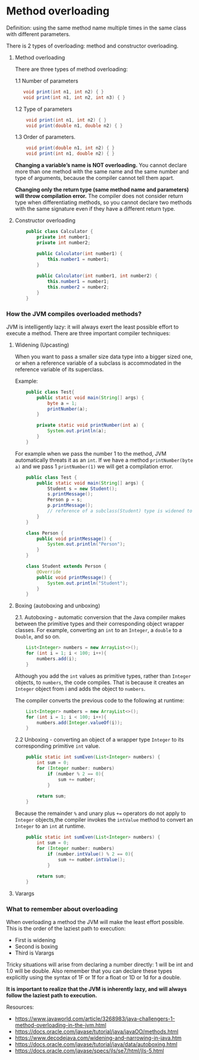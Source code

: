 # Method overloading

Definition: using the same method name multiple times in the same class with different parameters.

There is 2 types of overloading: method and constructor overloading.

1. Method overloading

    There are three types of method overloading:

    1.1 Number of parameters 
     ```java
        void print(int n1, int n2) { }
        void print(int n1, int n2, int n3) { }
    ```

    1.2 Type of parameters
    ```java
        void print(int n1, int n2) { }
        void print(double n1, double n2) { }
    ```

    1.3 Order of parameters.
    ```java
        void print(double n1, int n2) { }
        void print(int n1, double n2) { }
     ```  

    **Changing a variable’s name is NOT overloading.** You cannot declare more than one method with the same name and the same number and type of arguments, because the compiler cannot tell them apart.
   
    **Changing only the return type (same method name and parameters) will throw compilation error.** The compiler does not consider return type when differentiating methods, so you cannot declare two methods with the same signature even if they have a different return type.

2. Constructor overloading

    ```java
        public class Calculator {
            private int number1;
            private int number2;

            public Calculator(int number1) {
                this.number1 = number1;
            }
            
            public Calculator(int number1, int number2) {
                this.number1 = number1;
                this.number2 = number2;
            }
        }
    ```

### How the JVM compiles overloaded methods?

JVM is intelligently lazy: it will always exert the least possible effort to execute a method.
There are three important compiler techniques:

1. Widening (Upcasting)

    When you want to pass a smaller size data type into a bigger sized one, or when a reference variable of a subclass is accommodated in the reference variable of its superclass.

    Example: 
    ```java
        public class Test{
            public static void main(String[] args) {
                byte a = 1;
                printNumber(a);
            }

            private static void printNumber(int a) {
                System.out.println(a);
            }
        }
    ```

    For example when we pass the number 1 to the method, JVM automatically threats it as an ```int```. If we have a method ```printNumber(byte a)``` and we pass 1 ```printNumber(1)``` we will get a compilation error.

    ```java
        public class Test {
            public static void main(String[] args) {
                Student s = new Student();
                s.printMessage();
                Person p = s;
                p.printMessage(); 
                // reference of a subclass(Student) type is widened to the reference of superclass(Person) type.
            }
        }

        class Person {
            public void printMessage() {
                System.out.println("Person");
            }
        }

        class Student extends Person {
            @Override
            public void printMessage() {
                System.out.println("Student");
            }
        }
    ```

2. Boxing (autoboxing and unboxing)

    2.1. Autoboxing - automatic conversion that the Java compiler makes between the primitive types and their corresponding object wrapper classes. For example, converting an ```int``` to an ```Integer```, a ```double``` to a ```Double```, and so on.

    ```java
        List<Integer> numbers = new ArrayList<>();
        for (int i = 1; i < 100; i++){
            numbers.add(i);
        }
    ```

    Although you add the ```int``` values as primitive types, rather than ```Integer``` objects, to ```numbers```, the code compiles. That is because it creates an ```Integer``` object from i and adds the object to ```numbers```. 

    The compiler converts the previous code to the following at runtime:

    ```java
        List<Integer> numbers = new ArrayList<>();
        for (int i = 1; i < 100; i++){
            numbers.add(Integer.valueOf(i));
        }
    ```

    2.2 Unboxing - converting an object of a wrapper type ```Integer``` to its corresponding primitive ```int``` value.

    ```java
        public static int sumEven(List<Integer> numbers) {
            int sum = 0;
            for (Integer number: numbers)
                if (number % 2 == 0){
                    sum += number;
                }
                    
            return sum;
        }
    ```

    Because the remainder ```%``` and unary plus ```+=``` operators do not apply to ```Integer``` objects,the compiler invokes the ```intValue``` method to convert an ```Integer``` to an ```int``` at runtime.

    ```java
        public static int sumEven(List<Integer> numbers) {
            int sum = 0;
            for (Integer number: numbers)
                if (number.intValue() % 2 == 0){
                    sum += number.intValue();
                }
                    
            return sum;
        }
    ```

3. Varargs

### What to remember about overloading

When overloading a method the JVM will make the least effort possible. This is the order of the laziest path to execution:
- First is widening
- Second is boxing
- Third is Varargs

Tricky situations will arise from declaring a number directly: 1 will be int and 1.0 will be double. Also remember that you can declare these types explicitly using the syntax of 1F or 1f for a float or 1D or 1d for a double.

**It is important to realize that the JVM is inherently lazy, and will always follow the laziest path to execution.**


 Resources:
 - https://www.javaworld.com/article/3268983/java-challengers-1-method-overloading-in-the-jvm.html
 - https://docs.oracle.com/javase/tutorial/java/javaOO/methods.html
 - https://www.decodejava.com/widening-and-narrowing-in-java.htm
 - https://docs.oracle.com/javase/tutorial/java/data/autoboxing.html
 - https://docs.oracle.com/javase/specs/jls/se7/html/jls-5.html
